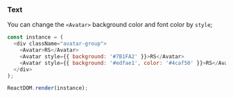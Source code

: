 ### Text

You can change the `<Avatar>` background color and font color by `style`;

<!--start-code-->

```js
const instance = (
  <div className="avatar-group">
    <Avatar>RS</Avatar>
    <Avatar style={{ background: '#7B1FA2' }}>RS</Avatar>
    <Avatar style={{ background: '#edfae1', color: '#4caf50' }}>RS</Avatar>
  </div>
);

ReactDOM.render(instance);
```

<!--end-code-->
